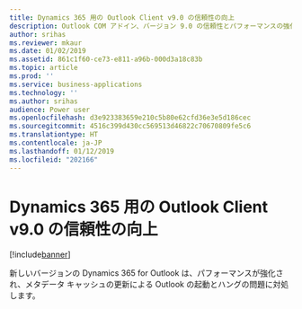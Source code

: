 ```yaml
---
title: Dynamics 365 用の Outlook Client v9.0 の信頼性の向上
description: Outlook COM アドイン、バージョン 9.0 の信頼性とパフォーマンスの強化
author: srihas
ms.reviewer: mkaur
ms.date: 01/02/2019
ms.assetid: 861c1f60-ce73-e811-a96b-000d3a18c83b
ms.topic: article
ms.prod: ''
ms.service: business-applications
ms.technology: ''
ms.author: srihas
audience: Power user
ms.openlocfilehash: d3e923383659e210c5b80e62cfd36e3e5d186cec
ms.sourcegitcommit: 4516c399d430cc569513d46822c70670809fe5c6
ms.translationtype: HT
ms.contentlocale: ja-JP
ms.lasthandoff: 01/12/2019
ms.locfileid: "202166"
---
```

# <a name="more-reliable-outlook-client-v90-for-dynamics-365"></a>Dynamics 365 用の Outlook Client v9.0 の信頼性の向上


[!include[banner](../../includes/banner.md)]

新しいバージョンの Dynamics 365 for Outlook は、パフォーマンスが強化され、メタデータ キャッシュの更新による Outlook の起動とハングの問題に対処します。
